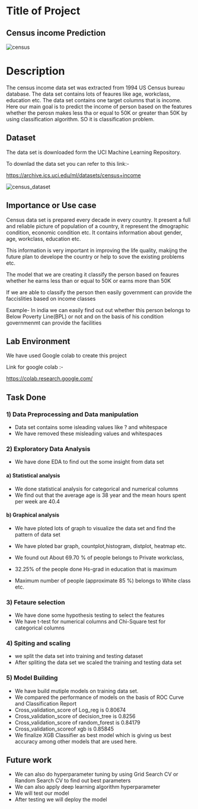 
# Title of Project

## Census income Prediction

           
![census](https://user-images.githubusercontent.com/114376944/210140556-663f6594-9ae9-4c2f-bc71-b130bf3d24ad.PNG)
           
# Description
The census income data set was extracted from 1994 US Census bureau database.
The data set contains lots of feaures like age, workclass, education etc. The data set contains one target columns that is income.
Here our main goal is to predict the income of person based on the features whether the perosn makes less tha or equal to 50K or greater than 50K by using classification algorithm.
SO it is classification problem.


## Dataset
The data set is downloaded form the UCI Machine Learning Repository.

To downlad the data set you can refer to this link:-

https://archive.ics.uci.edu/ml/datasets/census+income


![census_dataset](https://user-images.githubusercontent.com/114376944/210140269-d7e988cc-dc10-40ec-a342-77dad7ccecf8.PNG)

## Importance or Use case

Census data set is prepared every decade in every country. It present a full and reliable picture of population of a country, it represent the dmographic condition, economic condition etc.
It contains information about gender, age, workclass, education etc.

This information is very important in improving the life quality, makijng the future plan to develope the country or help to sove the existing problems etc.

The model that we are creating it classify the person based on feaures whether he earns less than or equal to 50K or earns more than 50K

If we are able to classify the person then easily government can provide the faccislities based on income classes

Example- In india we can easily find out out whether this person belongs to Below Poverty Line(BPL) or not and on the basis of his condition governmenmt can provide the facilities
## Lab Environment
We have used Google colab to create this project

Link for google colab :-

https://colab.research.google.com/
## Task Done

### 1) Data Preprocessing and Data manipulation
- Data set contains some isleading values like ? and whitespace
- We have removed these misleading values and whitespaces

### 2) Exploratory Data Analysis
- We have done EDA to find out the some insight from data set
#### a) Statistical analysis
- We done statistical analysis for categorical and numerical columns
- We find out that the average age is 38 year and the mean hours spent per week are 40.4

#### b) Graphical analysis
- We have ploted lots of graph to visualize the data set and find the pattern of data set

- We have ploted bar graph, countplot,histogram, distplot, heatmap etc.
- We found out About 69.70 % of people belongs to Private workclass,
- 32.25% of the people done Hs-grad in education that is maximum
- Maximum number of people (approximate 85 %) belongs to White class etc.

 ### 3) Fetaure selection
- We have done some hypothesis testing to select the features
- We have t-test for numerical columns and Chi-Square test for categorical columns

### 4) Spiting and scaling 
- we split the data set into training and testing dataset
- After spliting the data set we scaled the training and testing data set

### 5) Model Building 
- We have build mutiple models on training data set.
- We compared the performance of models on the basis of ROC Curve and Classification Report
- Cross_validation_score of Log_reg is 0.80674
- Cross_validation_score of decision_tree is 0.8256
- Cross_validation_score of random_forest is 0.84179
- Cross_validation_scoreof xgb is 0.85845
-  We finalize XGB Classifier as best model which is giving us best accuracy among other models that are used here.



## Future work

- We can also do hyperparameter tuning by using Grid Search CV or Random Search CV to find out best parameters
- We can also apply deep learning algorithm hyperparameter
- We will test our model
- After testing we will deploy the model
